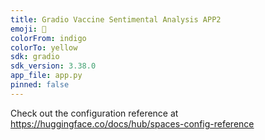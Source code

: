 ```yaml
---
title: Gradio Vaccine Sentimental Analysis APP2
emoji: 🐠
colorFrom: indigo
colorTo: yellow
sdk: gradio
sdk_version: 3.38.0
app_file: app.py
pinned: false
---
```


Check out the configuration reference at https://huggingface.co/docs/hub/spaces-config-reference
